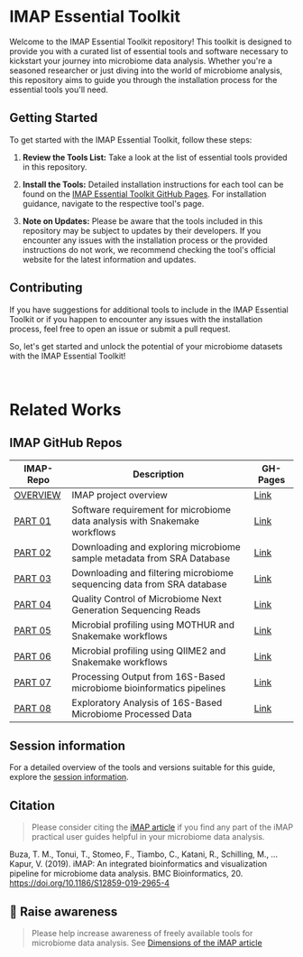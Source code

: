 # IMAP Essential Toolkit

Welcome to the IMAP Essential Toolkit repository! This toolkit is designed to provide you with a curated list of essential tools and software necessary to kickstart your journey into microbiome data analysis. Whether you're a seasoned researcher or just diving into the world of microbiome analysis, this repository aims to guide you through the installation process for the essential tools you'll need.

## Getting Started

To get started with the IMAP Essential Toolkit, follow these steps:

1. **Review the Tools List:** Take a look at the list of essential tools provided in this repository.

2. **Install the Tools:** Detailed installation instructions for each tool can be found on the [IMAP Essential Toolkit GitHub Pages]([https://your-username.github.io/imap-essential-toolkit](https://tmbuza.github.io/imap-essential-software/)/). For installation guidance, navigate to the respective tool's page.

3. **Note on Updates:** Please be aware that the tools included in this repository may be subject to updates by their developers. If you encounter any issues with the installation process or the provided instructions do not work, we recommend checking the tool's official website for the latest information and updates.

## Contributing

If you have suggestions for additional tools to include in the IMAP Essential Toolkit or if you happen to encounter any issues with the installation process, feel free to open an issue or submit a pull request.

So, let's get started and unlock the potential of your microbiome datasets with the IMAP Essential Toolkit!


<br>

# Related Works
## IMAP GitHub Repos

| IMAP-Repo                                      | Description                                               | GH-Pages                                             |
| ---------------------------------------------- | --------------------------------------------------------- | ----------------------------------------------------- |
| [OVERVIEW](https://github.com/tmbuza/imap-project-overview/) | IMAP project overview                                     | [Link](https://tmbuza.github.io/imap-project-overview/) |
| [PART 01](https://github.com/tmbuza/imap-essential-software/) | Software requirement for microbiome data analysis with Snakemake workflows | [Link](https://tmbuza.github.io/imap-essential-software/) |
| [PART 02](https://github.com/tmbuza/imap-sample-metadata/) | Downloading and exploring microbiome sample metadata from SRA Database | [Link](https://tmbuza.github.io/imap-sample-metadata/) |
| [PART 03](https://github.com/tmbuza/imap-download-sra-reads/) | Downloading and filtering microbiome sequencing data from SRA database | [Link](https://tmbuza.github.io/imap-download-sra-reads/) |
| [PART 04](https://github.com/tmbuza/imap-read-quality-control/) | Quality Control of Microbiome Next Generation Sequencing Reads | [Link](https://tmbuza.github.io/imap-read-quality-control/) |
| [PART 05](https://github.com/tmbuza/imap-bioinformatics-mothur/) | Microbial profiling using MOTHUR and Snakemake workflows | [Link](https://tmbuza.github.io/imap-mothur-bioinformatics/) |
| [PART 06](https://github.com/tmbuza/imap-bioinformatics-qiime2/) | Microbial profiling using QIIME2 and Snakemake workflows | [Link](https://tmbuza.github.io/imap-qiime2-bioinformatics/) |
| [PART 07](https://github.com/tmbuza/imap-data-processing/) | Processing Output from 16S-Based microbiome bioinformatics pipelines | [Link](https://tmbuza.github.io/imap-data-preparation/) |
| [PART 08](https://github.com/tmbuza/imap-exploratory-analysis/) | Exploratory Analysis of 16S-Based Microbiome Processed Data | [Link](https://tmbuza.github.io/imap-data-exploration/) |


## Session information

For a detailed overview of the tools and versions suitable for this guide, explore the [session information](session_info.txt).

## Citation
> Please consider citing the [iMAP article](https://rdcu.be/b5iVj) if you find any part of the iMAP practical user guides helpful in your microbiome data analysis.

Buza, T. M., Tonui, T., Stomeo, F., Tiambo, C., Katani, R., Schilling, M., … Kapur, V. (2019). iMAP: An integrated bioinformatics and visualization pipeline for microbiome data analysis. BMC Bioinformatics, 20. https://doi.org/10.1186/S12859-019-2965-4

## :tada: Raise awareness
> Please help increase awareness of freely available tools for microbiome data analysis.
See [Dimensions of the iMAP article](https://badge.dimensions.ai/details/id/pub.1117740326)
